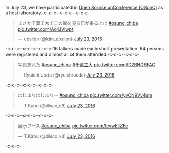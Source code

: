 In July 23, we have participated in <a href="http://ospn.connpass.com/event/33412/" target="_blank">Open Source unConference (OSunC)</a> as a host laboratory.-c-c-c--c-c-c--c-c-c-<blockquote class="twitter-tweet" data-partner="tweetdeck"><p lang="ja" dir="ltr">まさか千葉工大でこの幟を見る日が来るとは <a href="https://twitter.com/hashtag/osunc_chiba?src=hash">#osunc_chiba</a> <a href="https://t.co/AollJViwpt">pic.twitter.com/AollJViwpt</a></p>&mdash; upsilon (\@kim_upsilon) <a href="https://twitter.com/kim_upsilon/status/756729580602347520">July 23, 2016</a></blockquote>-c-c-c-<script async src="//platform.twitter.com/widgets.js" charset="utf-8"></script>-c-c-c--c-c-c-16 talkers made each short presentation. 64 persons were registered and almost all of them attended.-c-c-c--c-c-c-<blockquote class="twitter-tweet" data-partner="tweetdeck"><p lang="ja" dir="ltr">写真忘れた <a href="https://twitter.com/hashtag/osunc_chiba?src=hash">#osunc_chiba</a> <a href="https://twitter.com/hashtag/%E5%8D%83%E8%91%89%E5%B7%A5%E5%A4%A7?src=hash">#千葉工大</a> <a href="https://t.co/ID2BNQ6FAC">pic.twitter.com/ID2BNQ6FAC</a></p>&mdash; Ryuichi Ueda (\@ryuichiueda) <a href="https://twitter.com/ryuichiueda/status/756724790992318464">July 23, 2016</a></blockquote>-c-c-c-<script async src="//platform.twitter.com/widgets.js" charset="utf-8"></script>-c-c-c--c-c-c-<blockquote class="twitter-tweet" data-partner="tweetdeck"><p lang="ja" dir="ltr">はじまりはじまりー <a href="https://twitter.com/hashtag/osunc_chiba?src=hash">#osunc_chiba</a> <a href="https://t.co/yvCN9Vv4sm">pic.twitter.com/yvCN9Vv4sm</a></p>&mdash; T.Kabu (\@disco_v8) <a href="https://twitter.com/disco_v8/status/756738498833506304">July 23, 2016</a></blockquote>-c-c-c-<script async src="//platform.twitter.com/widgets.js" charset="utf-8"></script>-c-c-c--c-c-c-<blockquote class="twitter-tweet" data-partner="tweetdeck"><p lang="ja" dir="ltr">展示ブース <a href="https://twitter.com/hashtag/osunc_chiba?src=hash">#osunc_chiba</a> <a href="https://t.co/fevwEliZFe">pic.twitter.com/fevwEliZFe</a></p>&mdash; T.Kabu (\@disco_v8) <a href="https://twitter.com/disco_v8/status/756738634053582848">July 23, 2016</a></blockquote>-c-c-c-<script async src="//platform.twitter.com/widgets.js" charset="utf-8"></script>
